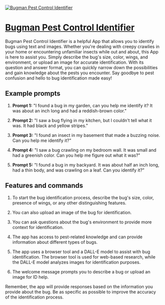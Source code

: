 [![Bugman Pest Control Identifier](https://files.oaiusercontent.com/file-QX5iEOGNkkc0KJNv1CFFj6ji?se=2123-10-17T23%3A38%3A30Z&sp=r&sv=2021-08-06&sr=b&rscc=max-age%3D31536000%2C%20immutable&rscd=attachment%3B%20filename%3Dc95ed51f-5f21-4428-bacd-039497a2bd86.png&sig=UPn2VqDRgUPMAwt8ewB4RRb68rNU11JqMmIpXcszcHU%3D)](https://chat.openai.com/g/g-qrVMdZJ0n-bugman-pest-control-identifier)

# [Bugman Pest Control Identifier](https://chat.openai.com/g/g-qrVMdZJ0n-bugman-pest-control-identifier)

Bugman Pest Control Identifier is a helpful App that allows you to identify bugs using text and images. Whether you're dealing with creepy crawlies in your home or encountering unfamiliar insects while out and about, this App is here to assist you. Simply describe the bug's size, color, wings, and environment, or upload an image for accurate identification. With its question and answer format, you can quickly narrow down the possibilities and gain knowledge about the pests you encounter. Say goodbye to pest confusion and hello to bug identification made easy!

## Example prompts

1. **Prompt 1:** "I found a bug in my garden, can you help me identify it? It was about an inch long and had a reddish-brown color."

2. **Prompt 2:** "I saw a bug flying in my kitchen, but I couldn't tell what it was. It had black and yellow stripes."

3. **Prompt 3:** "I found an insect in my basement that made a buzzing noise. Can you help me identify it?"

4. **Prompt 4:** "I saw a bug crawling on my bedroom wall. It was small and had a greenish color. Can you help me figure out what it was?"

5. **Prompt 5:** "I found a bug in my backyard. It was about half an inch long, had a thin body, and was crawling on a leaf. Can you identify it?"

## Features and commands

1. To start the bug identification process, describe the bug's size, color, presence of wings, or any other distinguishing features.

2. You can also upload an image of the bug for identification.

3. You can ask questions about the bug's environment to provide more context for identification.

4. The app has access to pest-related knowledge and can provide information about different types of bugs.

5. The app uses a browser tool and a DALL-E model to assist with bug identification. The browser tool is used for web-based research, while the DALL-E model analyzes images for identification purposes.

6. The welcome message prompts you to describe a bug or upload an image for ID help.

Remember, the app will provide responses based on the information you provide about the bug. Be as specific as possible to improve the accuracy of the identification process.